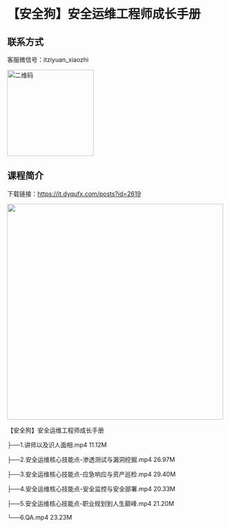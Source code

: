 # 【安全狗】安全运维工程师成长手册

## 联系方式

客服微信号：itziyuan_xiaozhi

<img src="https://ziyuanyun.oss-cn-guangzhou.aliyuncs.com/common/20240614073449/666b82192834a.jpg" width="200" height="200" alt="二维码">

## 课程简介

下载链接：https://it.dyqufx.com/posts?id=2619

<img src="https://ziyuanyun.oss-cn-guangzhou.aliyuncs.com/yun/20240515184143/6644916767aa6.jpg" width="500" alt="">

  【安全狗】安全运维工程师成长手册



 ├──1.讲师以及识人面相.mp4 11.12M

 ├──2.安全运维核心技能点-渗透测试与漏洞挖掘.mp4 26.97M

 ├──3.安全运维核心技能点-应急响应与资产巡检.mp4 29.40M

 ├──4.安全运维核心技能点-安全监控与安全部署.mp4 20.33M

 ├──5.安全运维核心技能点-职业规划到人生巅峰.mp4 21.20M

 └──6.QA.mp4 23.23M

  